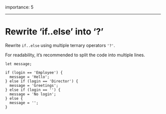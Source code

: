 importance: 5

---

# Rewrite ‘if..else’ into ‘?’

Rewrite `if..else` using multiple ternary operators `'?'`.

For readability, it’s recommended to split the code into multiple lines.

    let message;

    if (login == 'Employee') {
      message = 'Hello';
    } else if (login == 'Director') {
      message = 'Greetings';
    } else if (login == '') {
      message = 'No login';
    } else {
      message = '';
    }
